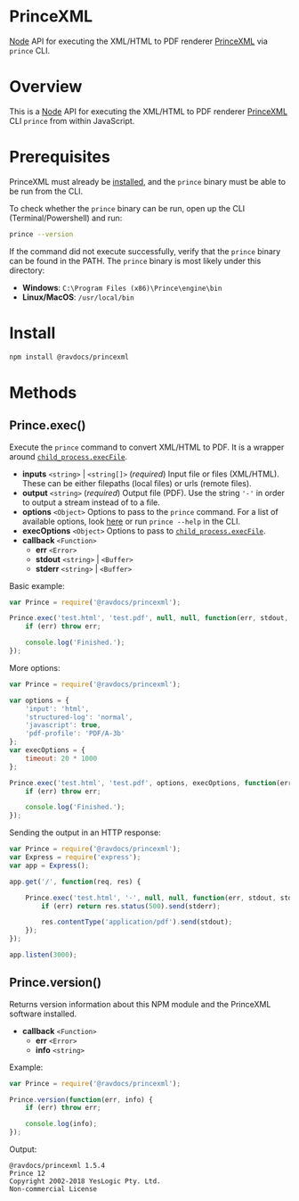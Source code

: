# PrinceXML

[Node](http://nodejs.org/) API for executing the XML/HTML to PDF renderer [PrinceXML](http://www.princexml.com/) via `prince` CLI.

# Overview

This is a [Node](http://nodejs.org/) API for executing the XML/HTML to PDF renderer [PrinceXML](http://www.princexml.com/) CLI `prince` from within JavaScript.

# Prerequisites

PrinceXML must already be [installed](https://www.princexml.com/download/), and the `prince` binary must be able to be run from the CLI.

To check whether the `prince` binary can be run, open up the CLI (Terminal/Powershell) and run:

```bash
prince --version
```

If the command did not execute successfully, verify that the `prince` binary can be found in the PATH. The `prince` binary is most likely under this directory:

- **Windows**: `C:\Program Files (x86)\Prince\engine\bin`
- **Linux/MacOS**: `/usr/local/bin`

# Install

```bash
npm install @ravdocs/princexml
```

# Methods

## Prince.exec()

Execute the `prince` command to convert XML/HTML to PDF. It is a wrapper around [`child_process.execFile`](https://nodejs.org/api/child_process.html#child_process_child_process_execfile_file_args_options_callback).

- **inputs** `<string>` | `<string[]>` (*required*) Input file or files (XML/HTML). These can be either filepaths (local files) or urls (remote files).
- **output** `<string>` (*required*) Output file (PDF). Use the string `'-'` in order to output a stream instead of to a file.
- **options** `<Object>` Options to pass to the `prince` command. For a list of available options, look [here](https://www.princexml.com/doc-refs/) or run `prince --help` in the CLI.
- **execOptions** `<Object>` Options to pass to [`child_process.execFile`](https://nodejs.org/api/child_process.html#child_process_child_process_execfile_file_args_options_callback).
- **callback** `<Function>`
	- **err** `<Error>`
	- **stdout** `<string>` | `<Buffer>`
	- **stderr** `<string>` | `<Buffer>`

Basic example:

```js
var Prince = require('@ravdocs/princexml');

Prince.exec('test.html', 'test.pdf', null, null, function(err, stdout, stderr) {
	if (err) throw err;

	console.log('Finished.');
});
```

More options:

```js
var Prince = require('@ravdocs/princexml');

var options = {
	'input': 'html',
	'structured-log': 'normal',
	'javascript': true,
	'pdf-profile': 'PDF/A-3b'
};
var execOptions = {
	timeout: 20 * 1000
};

Prince.exec('test.html', 'test.pdf', options, execOptions, function(err, stdout, stderr) {
	if (err) throw err;

	console.log('Finished.');
});
```

Sending the output in an HTTP response:

```js
var Prince = require('@ravdocs/princexml');
var Express = require('express');
var app = Express();

app.get('/', function(req, res) {

	Prince.exec('test.html', '-', null, null, function(err, stdout, stderr) {
		if (err) return res.status(500).send(stderr);

		res.contentType('application/pdf').send(stdout);
	});
});

app.listen(3000);
```

## Prince.version()

Returns version information about this NPM module and the PrinceXML software installed.

- **callback** `<Function>`
	- **err** `<Error>`
	- **info** `<string>`

Example:

```js
var Prince = require('@ravdocs/princexml');

Prince.version(function(err, info) {
	if (err) throw err;

	console.log(info);
});
```

Output:

```text
@ravdocs/princexml 1.5.4
Prince 12
Copyright 2002-2018 YesLogic Pty. Ltd.
Non-commercial License
```
